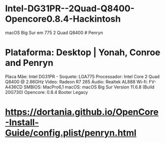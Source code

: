 # Intel-DG31PR--2Quad-Q8400-Opencore0.8.4-Hackintosh
macOS Big Sur em 775 2 Quad Q8400 # Penryn



# Plataforma: Desktop | Yonah, Conroe and Penryn
Placa Mãe: Intel DG31PR - Soquete: LGA775
Processador: Intel Core 2 Quad Q8400 @ 2.66GHz
Vídeo: Radeon R7 265 
Áudio: Realtek AL888
Wi-fi: FV-A436CD
SMBIOS: MacPro6,1 
macOS: macOS Big Sur Version 11.6.8 (Build 20G730) 
Opencore: 0.8.4  Booter Legacy 




#  https://dortania.github.io/OpenCore-Install-Guide/config.plist/penryn.html
